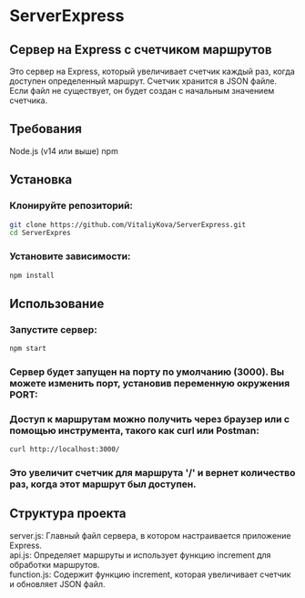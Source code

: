 # ServerExpress
## Сервер на Express с счетчиком маршрутов
Это сервер на Express, который увеличивает счетчик каждый раз, когда доступен определенный маршрут. Счетчик хранится в JSON файле. Если файл не существует, он будет создан с начальным значением счетчика.

## Требования
Node.js (v14 или выше)
npm

## Установка
### Клонируйте репозиторий:
```sh
git clone https://github.com/VitaliyKova/ServerExpress.git
cd ServerExpres
```
### Установите зависимости:
```sh
npm install
```

## Использование
### Запустите сервер:
```sh
npm start
```
### Сервер будет запущен на порту по умолчанию (3000). Вы можете изменить порт, установив переменную окружения PORT:

### Доступ к маршрутам можно получить через браузер или с помощью инструмента, такого как curl или Postman:

```sh
curl http://localhost:3000/
```
### Это увеличит счетчик для маршрута '/' и вернет количество раз, когда этот маршрут был доступен.

## Структура проекта
server.js: Главный файл сервера, в котором настраивается приложение Express. \
api.js: Определяет маршруты и использует функцию increment для обработки маршрутов.\
function.js: Содержит функцию increment, которая увеличивает счетчик и обновляет JSON файл.